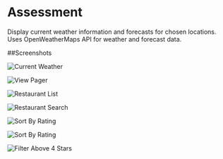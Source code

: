# Assessment

Display current weather information and forecasts for chosen locations.
Uses OpenWeatherMaps API for weather and forecast data.

##Screenshots

![Current Weather](https://imgur.com/SNGo50p)

![View Pager](https://imgur.com/9CggFvr)

![Restaurant List](https://imgur.com/bVdiXQA)

![Restaurant Search](https://imgur.com/fXemBm7)

![Sort By Rating](https://imgur.com/u536TaR)

![Sort By Rating](https://imgur.com/NCniHSq)

![Filter Above 4 Stars](https://imgur.com/4g1Z5AR)
